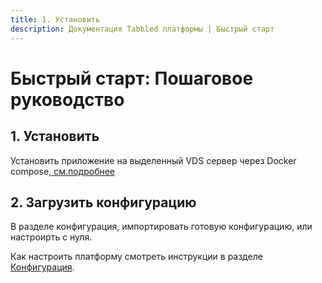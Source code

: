```yaml
---
title: 1. Установить
description: Документация Tabbled платформы | Быстрый старт
---
```


# Быстрый старт: Пошаговое руководство

## 1. Установить

Установить приложение на выделенный VDS сервер через Docker compose,[ см.подробнее](/ru/docker)

## 2. Загрузить конфигурацию

В разделе конфигурация, импортировать готовую конфигурацию, или настроирть с нуля. 

Как настроить платформу смотреть инструкции в разделе [Конфигурация](/ru/configuration/general). 